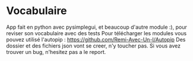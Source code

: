 # Vocabulaire
App fait en python avec pysimplegui, et beaucoup d'autre module :), pour reviser son vocabulaire avec des tests
Pour télécharger les modules vous pouvez utilisé l'autopip : https://github.com/Remi-Avec-Un-I/Autopip
Des dossier et des fichiers json vont se creer, n'y toucher pas.
Si vous avez trouver un bug, n'hesitez pas a le report.

